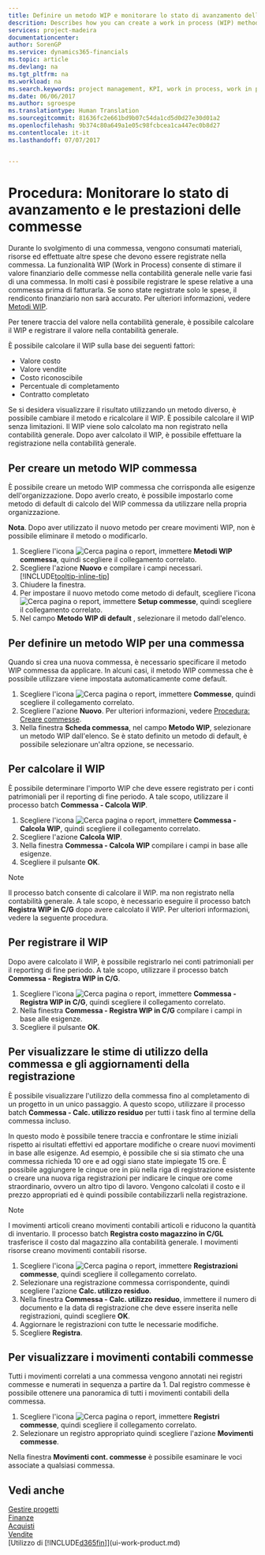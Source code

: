 ```yaml
---
title: Definire un metodo WIP e monitorare lo stato di avanzamento della commessa| Documenti Microsoft
descrition: Describes how you can create a work in process (WIP) method and calculate WIP to estimate the financial value of jobs while they are ongoing.
services: project-madeira
documentationcenter: 
author: SorenGP
ms.service: dynamics365-financials
ms.topic: article
ms.devlang: na
ms.tgt_pltfrm: na
ms.workload: na
ms.search.keywords: project management, KPI, work in process, work in progress
ms.date: 06/06/2017
ms.author: sgroespe
ms.translationtype: Human Translation
ms.sourcegitcommit: 81636fc2e661bd9b07c54da1cd5d0d27e30d01a2
ms.openlocfilehash: 9b374c80a649a1e05c98fcbcea1ca447ec0b8d27
ms.contentlocale: it-it
ms.lasthandoff: 07/07/2017


---
```

# <a name="how-to-monitor-job-progress-and-performance"></a>Procedura: Monitorare lo stato di avanzamento e le prestazioni delle commesse
Durante lo svolgimento di una commessa, vengono consumati materiali, risorse ed effettuate altre spese che devono essere registrate nella commessa. La funzionalità WIP (Work in Process) consente di stimare il valore finanziario delle commesse nella contabilità generale nelle varie fasi di una commessa. In molti casi è possibile registrare le spese relative a una commessa prima di fatturarla. Se sono state registrate solo le spese, il rendiconto finanziario non sarà accurato. Per ulteriori informazioni, vedere [Metodi WIP](projects-understanding-wip.md).

Per tenere traccia del valore nella contabilità generale, è possibile calcolare il WIP e registrare il valore nella contabilità generale.

È possibile calcolare il WIP sulla base dei seguenti fattori:

* Valore costo
* Valore vendite
* Costo riconoscibile
* Percentuale di completamento
* Contratto completato

Se si desidera visualizzare il risultato utilizzando un metodo diverso, è possibile cambiare il metodo e ricalcolare il WIP. È possibile calcolare il WIP senza limitazioni. Il WIP viene solo calcolato ma non registrato nella contabilità generale. Dopo aver calcolato il WIP, è possibile effettuare la registrazione nella contabilità generale.

## <a name="to-create-a-job-wip-method"></a>Per creare un metodo WIP commessa
È possibile creare un metodo WIP commessa che corrisponda alle esigenze dell'organizzazione. Dopo averlo creato, è possibile impostarlo come metodo di default di calcolo del WIP commessa da utilizzare nella propria organizzazione.  

**Nota**. Dopo aver utilizzato il nuovo metodo per creare movimenti WIP, non è possibile eliminare il metodo o modificarlo.  

1. Scegliere l'icona ![Cerca pagina o report](media/ui-search/search_small.png "icona Cerca pagina o report"), immettere **Metodi WIP commessa**, quindi scegliere il collegamento correlato.  
2. Scegliere l'azione **Nuovo** e compilare i campi necessari. [!INCLUDE[tooltip-inline-tip](includes/tooltip-inline-tip_md.md)]  
3. Chiudere la finestra.   
4. Per impostare il nuovo metodo come metodo di default, scegliere l'icona ![Cerca pagina o report](media/ui-search/search_small.png "icona Cerca pagina o report"), immettere **Setup commesse**, quindi scegliere il collegamento correlato.  
5. Nel campo **Metodo WIP di default** , selezionare il metodo dall'elenco.

## <a name="to-define-a-wip-method-for-a-job"></a>Per definire un metodo WIP per una commessa
Quando si crea una nuova commessa, è necessario specificare il metodo WIP commessa da applicare. In alcuni casi, il metodo WIP commessa che è possibile utilizzare viene impostata automaticamente come default.

1. Scegliere l'icona ![Cerca pagina o report](media/ui-search/search_small.png "icona Cerca pagina o report"), immettere **Commesse**, quindi scegliere il collegamento correlato.
2. Scegliere l'azione **Nuovo**. Per ulteriori informazioni, vedere [Procedura: Creare commesse](projects-how-create-jobs.md).  
3. Nella finestra **Scheda commessa**, nel campo **Metodo WIP**, selezionare un metodo WIP dall'elenco. Se è stato definito un metodo di default, è possibile selezionare un'altra opzione, se necessario.  

## <a name="to-calculate-wip"></a>Per calcolare il WIP
È possibile determinare l'importo WIP che deve essere registrato per i conti patrimoniali per il reporting di fine periodo. A tale scopo, utilizzare il processo batch **Commessa - Calcola WIP**.  

1. Scegliere l'icona ![Cerca pagina o report](media/ui-search/search_small.png "icona Cerca pagina o report"), immettere **Commessa - Calcola WIP**, quindi scegliere il collegamento correlato.  
2. Scegliere l'azione **Calcola WIP**.
3. Nella finestra **Commessa - Calcola WIP** compilare i campi in base alle esigenze.
4. Scegliere il pulsante **OK**.  

> [!NOTE]  
>   Il processo batch consente di calcolare il WIP. ma non registrato nella contabilità generale. A tale scopo, è necessario eseguire il processo batch **Registra WIP in C/G** dopo avere calcolato il WIP. Per ulteriori informazioni, vedere la seguente procedura.

## <a name="to-post-wip"></a>Per registrare il WIP
Dopo avere calcolato il WIP, è possibile registrarlo nei conti patrimoniali per il reporting di fine periodo. A tale scopo, utilizzare il processo batch **Commessa - Registra WIP in C/G**.

1. Scegliere l'icona ![Cerca pagina o report](media/ui-search/search_small.png "icona Cerca pagina o report"), immettere **Commessa - Registra WIP in C/G**, quindi scegliere il collegamento correlato.  
2. Nella finestra **Commessa - Registra WIP in C/G** compilare i campi in base alle esigenze.  
3. Scegliere il pulsante **OK**.

## <a name="to-view-job-usage-estimates-and-post-updates"></a>Per visualizzare le stime di utilizzo della commessa e gli aggiornamenti della registrazione
È possibile visualizzare l'utilizzo della commessa fino al completamento di un progetto in un unico passaggio. A questo scopo, utilizzare il processo batch **Commessa - Calc. utilizzo residuo** per tutti i task fino al termine della commessa incluso.  

In questo modo è possibile tenere traccia e confrontare le stime iniziali rispetto ai risultati effettivi ed apportare modifiche o creare nuovi movimenti in base alle esigenze. Ad esempio, è possibile che si sia stimato che una commessa richieda 10 ore e ad oggi siano state impiegate 15 ore. È possibile aggiungere le cinque ore in più nella riga di registrazione esistente o creare una nuova riga registrazioni per indicare le cinque ore come straordinario, ovvero un altro tipo di lavoro. Vengono calcolati il costo e il prezzo appropriati ed è quindi possibile contabilizzarli nella registrazione.  

> [!NOTE]  
>   I movimenti articoli creano movimenti contabili articoli e riducono la quantità di inventario. Il processo batch **Registra costo magazzino in C/GL** trasferisce il costo dal magazzino alla contabilità generale. I movimenti risorse creano movimenti contabili risorse.  

1. Scegliere l'icona ![Cerca pagina o report](media/ui-search/search_small.png "icona Cerca pagina o report"), immettere **Registrazioni commesse**, quindi scegliere il collegamento correlato.  
2. Selezionare una registrazione commessa corrispondente, quindi scegliere l'azione **Calc. utilizzo residuo**.  
3. Nella finestra **Commessa - Calc. utilizzo residuo**, immettere il numero di documento e la data di registrazione che deve essere inserita nelle registrazioni, quindi scegliere **OK**.  
4. Aggiornare le registrazioni con tutte le necessarie modifiche.  
5. Scegliere **Registra**.

## <a name="to-view-job-ledger-entries"></a>Per visualizzare i movimenti contabili commesse
Tutti i movimenti correlati a una commessa vengono annotati nei registri commesse e numerati in sequenza a partire da 1. Dal registro commesse è possibile ottenere una panoramica di tutti i movimenti contabili della commessa.    

1. Scegliere l'icona ![Cerca pagina o report](media/ui-search/search_small.png "icona Cerca pagina o report"), immettere **Registri commesse**, quindi scegliere il collegamento correlato.
2. Selezionare un registro appropriato quindi scegliere l'azione **Movimenti commesse**.

Nella finestra **Movimenti cont. commesse** è possibile esaminare le voci associate a qualsiasi commessa.  

## <a name="see-also"></a>Vedi anche
[Gestire progetti](projects-manage-projects.md)  
[Finanze](finance.md)  
[Acquisti](purchasing-manage-purchasing.md)         
[Vendite](sales-manage-sales.md)      
[Utilizzo di [!INCLUDE[d365fin](includes/d365fin_md.md)]](ui-work-product.md)  

